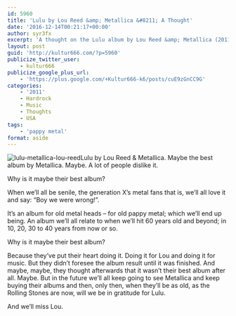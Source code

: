 ```yaml
---
id: 5960
title: 'Lulu by Lou Reed &amp; Metallica &#8211; A Thought'
date: '2016-12-14T00:21:17+00:00'
author: syr3fx
excerpt: 'A thought on the Lulu album by Lou Reed &amp; Metallica (2011).'
layout: post
guid: 'http://kultur666.com/?p=5960'
publicize_twitter_user:
    - kultur666
publicize_google_plus_url:
    - 'https://plus.google.com/+Kultur666-k6/posts/cuE9zGnCC9G'
categories:
    - '2011'
    - Hardrock
    - Music
    - Thoughts
    - USA
tags:
    - 'pappy metal'
format: aside
---
```


![lulu-metallica-lou-reed](http://localhost:8080/wp-content/uploads/2016/10/lulu-metallica-lou-reed.jpg)Lulu by Lou Reed &amp; Metallica. Maybe the best album by Metallica. Maybe. A lot of people dislike it.

Why is it maybe their best album?

When we’ll all be senile, the generation X’s metal fans that is, we’ll all love it and say: “Boy we were wrong!”.

It’s an album for old metal heads – for old pappy metal; which we’ll end up being. An album we’ll all relate to when we’ll hit 60 years old and beyond; in 10, 20, 30 to 40 years from now or so.

Why is it maybe their best album?

Because they’ve put their heart doing it. Doing it for Lou and doing it for music. But they didn’t foresee the album result until it was finished. And maybe, maybe, they thought afterwards that it wasn’t their best album after all. Maybe. But in the future we’ll all keep going to see Metallica and keep buying their albums and then, only then, when they’ll be as old, as the Rolling Stones are now, will we be in gratitude for Lulu.

And we’ll miss Lou.